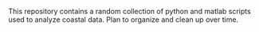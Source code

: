 This repository contains a random collection of python and matlab scripts used to analyze coastal data. 
Plan to organize and clean up over time.
